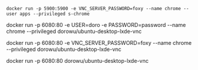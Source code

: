 

```
docker run -p 5900:5900 -e VNC_SERVER_PASSWORD=foxy --name chrome --user apps --privileged s-chrome
```

docker run -p 6080:80 -e USER=doro -e PASSWORD=password --name chrome --privileged dorowu/ubuntu-desktop-lxde-vnc


docker run -p 6080:80 -e VNC_SERVER_PASSWORD=foxy --name chrome --privileged dorowu/ubuntu-desktop-lxde-vnc


docker run -p 6080:80 dorowu/ubuntu-desktop-lxde-vnc

